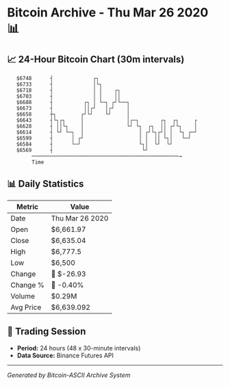 # Bitcoin Archive - Thu Mar 26 2020 📊

## 📈 24-Hour Bitcoin Chart (30m intervals)

```
   $6748      ┤             ┌┐                                 
   $6733      ┤             │└┐                                
   $6718      ┤             │ │    ┌┐                          
   $6703      ┤             │ │    ││                          
   $6688      ┤          ┌┐ │ └─┐ ┌┘└──┐                       
   $6673      ┤          ││┌┘   │┌┘    │                       
   $6658      ┼┐        ┌┘└┘    └┘     │                       
   $6643      ┤└┐┌┐     │              │┌─┐       ┌┐  ┌┐     ┌ 
   $6628      ┤ ││└┐    │              └┘ └┐  ┌┐  ││ ┌┘└┐    │ 
   $6614      ┤ └┘ └─┐  │                  │ ┌┘└┐┌┘│ │  └┐ ┌─┘ 
   $6599      ┤      │ ┌┘                  │ │  ││ └┐│   └─┘   
   $6584      ┤      └─┘                   └┐│  └┘  └┘         
   $6569      ┤                             └┘                 
        ────────────────────────────────────────────────→
        Time
```

## 📊 Daily Statistics

| Metric | Value |
|--------|-------|
| Date | Thu Mar 26 2020 |
| Open | $6,661.97 |
| Close | $6,635.04 |
| High | $6,777.5 |
| Low | $6,500 |
| Change | 🔴 $-26.93 |
| Change % | 🔴 -0.40% |
| Volume | $0.29M |
| Avg Price | $6,639.092 |

## 📅 Trading Session

- **Period:** 24 hours (48 x 30-minute intervals)
- **Data Source:** Binance Futures API

---
*Generated by Bitcoin-ASCII Archive System*
